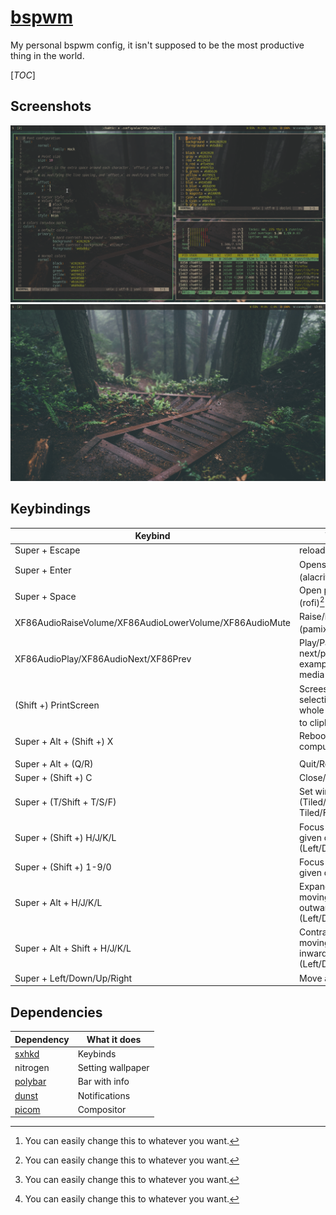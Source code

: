 # [bspwm](https://github.com/baskerville/bspwm)
My personal bspwm config, it isn't supposed to be the most productive thing in the world.

[_TOC_]

## Screenshots
![bspwm busy](../../images/bspwm_busy.png)
![bspwm idle](../../images/bspwm_idle.png)

## Keybindings
|Keybind                                                |What it does                                                                          |
|-------------------------------------------------------|--------------------------------------------------------------------------------------|
|Super + Escape                                         |reloads sxhkd config                                                                  |
|Super + Enter                                          |Opens terminal (alacritty)[^1]                                                        |
|Super + Space                                          |Open program launcher (rofi)[^1]                                                      |
|XF86AudioRaiseVolume/XF86AudioLowerVolume/XF86AudioMute|Raise/lower/mute volume (pamixer)[^1]                                                 |
|XF86AudioPlay/XF86AudioNext/XF86Prev                   |Play/Pause/Go to next/previous for example: song in your media player (playerctl)     |
|(Shift +) PrintScreen                                  |Screeshot selection/Screenshot whole screen and copy to clipboard (maim)[^1]          |
|Super + Alt + (Shift +) X                              |Reboot/Poweroff your computer                                                         |
|                                                       |                                                                                      |
|Super + Alt + (Q/R)                                    |Quit/Restart bspwm                                                                    |
|Super + (Shift +) C                                    |Close/Kill window                                                                     |
|Super + (T/Shift + T/S/F)                              |Set window state (Tiled/Pseudo Tiled/Floating/Fullscreen)                             |
|Super + (Shift +) H/J/K/L                              |Focus window in the given direction (Left/Down/Up/Right)                              |
|Super + (Shift +) 1-9/0                                |Focus or send to the given desktop (1-10)                                             |
|Super + Alt + H/J/K/L                                  |Expand a window by moving one of its side outward (Left/Down/Up/Right)                |
|Super + Alt + Shift + H/J/K/L                          |Contract a window by moving one of its side inward (Left/Down/Up/Right)               |
|Super + Left/Down/Up/Right                             |Move a floating window                                                                |
[^1]: You can easily change this to whatever you want.

## Dependencies
|Dependency            |What it does     |
|----------------------|-----------------|
|[sxhkd](../sxhkd/)    |Keybinds         |
|nitrogen              |Setting wallpaper|
|[polybar](../polybar/)|Bar with info    |
|[dunst](../dunst/)    |Notifications    |
|[picom](../picom/)    |Compositor       |
